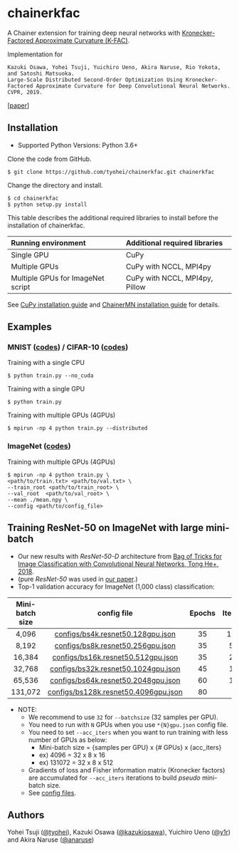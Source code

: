 # chainerkfac

A Chainer extension for training deep neural networks with [Kronecker-Factored Approximate Curvature (K-FAC)](https://arxiv.org/abs/1503.05671).

Implementation for 
```
Kazuki Osawa, Yohei Tsuji, Yuichiro Ueno, Akira Naruse, Rio Yokota, and Satoshi Matsuoka. 
Large-Scale Distributed Second-Order Optimization Using Kronecker-Factored Approximate Curvature for Deep Convolutional Neural Networks. 
CVPR, 2019.
```
[[paper](http://openaccess.thecvf.com/content_CVPR_2019/papers/Osawa_Large-Scale_Distributed_Second-Order_Optimization_Using_Kronecker-Factored_Approximate_Curvature_for_Deep_CVPR_2019_paper.pdf)]

## Installation
- Supported Python Versions: Python 3.6+

Clone the code from GitHub.
```
$ git clone https://github.com/tyohei/chainerkfac.git chainerkfac
```
Change the directory and install.
```
$ cd chainerkfac
$ python setup.py install
```

This table describes the additional required libraries to install before the installation of chainerkfac.

| Running environment | Additional required libraries |
|:--------------------|:------------------------------|
| Single GPU          | CuPy                          |
| Multiple GPUs       | CuPy with NCCL, MPI4py        |
| Multiple GPUs for ImageNet script | CuPy with NCCL, MPI4py, Pillow |

See [CuPy installation guide](https://docs-cupy.chainer.org/en/stable/install.html) and [ChainerMN installation guide](https://docs.chainer.org/en/stable/chainermn/installation/guide.html#chainermn-installation) for details.

## Examples

### MNIST ([codes](https://github.com/tyohei/chainerkfac/tree/master/examples/mnist)) / CIFAR-10 ([codes](https://github.com/tyohei/chainerkfac/tree/master/examples/cifar10))
Training with a single CPU
```
$ python train.py --no_cuda
```
Training with a single GPU
```
$ python train.py
```
Training with multiple GPUs (4GPUs)
```
$ mpirun -np 4 python train.py --distributed
```
### ImageNet ([codes](https://github.com/tyohei/chainerkfac/blob/master/examples/imagenet))

Training with multiple GPUs (4GPUs)
```
$ mpirun -np 4 python train.py \
<path/to/train.txt> <path/to/val.txt> \
--train_root <path/to/train_root> \
--val_root  <path/to/val_root> \
--mean ./mean.npy \
--config <path/to/config_file>
```
## Training ResNet-50 on ImageNet with large mini-batch
- Our new results with *ResNet-50-D* architecture from [Bag of Tricks for Image Classification with Convolutional Neural Networks, Tong He+, 2018](https://arxiv.org/abs/1812.01187).
- (pure *ResNet-50* was used in [our paper](https://arxiv.org/abs/1811.12019).)
- Top-1 validation accuracy for ImageNet (1,000 class) classification:

| Mini-batch size | config file | Epochs | Iterations | Top-1 Accuracy |
|:-:|:-:|:-:|:-:|:-:|
|4,096|[configs/bs4k.resnet50.128gpu.json](https://github.com/tyohei/chainerkfac/blob/master/examples/imagenet/configs/bs4k.resnet50.128gpu.json) | 35 | 10,948 | 75.9 % |
|8,192|[configs/bs8k.resnet50.256gpu.json](https://github.com/tyohei/chainerkfac/blob/master/examples/imagenet/configs/bs8k.resnet50.256gpu.json) | 35 | 5,478 | 76.4 % |
|16,384|[configs/bs16k.resnet50.512gpu.json](https://github.com/tyohei/chainerkfac/blob/master/examples/imagenet/configs/bs16k.resnet50.512gpu.json) | 35 | 2,737 | 76.6 % |
|32,768|[configs/bs32k.resnet50.1024gpu.json](https://github.com/tyohei/chainerkfac/blob/master/examples/imagenet/configs/bs32k.resnet50.1024gpu.json) | 45 | 1,760 | 76.9 % |
|65,536|[configs/bs64k.resnet50.2048gpu.json](https://github.com/tyohei/chainerkfac/blob/master/examples/imagenet/configs/bs64k.resnet50.2048gpu.json) | 60 | 1,173 | 76.3 % |
|131,072|[configs/bs128k.resnet50.4096gpu.json](https://github.com/tyohei/chainerkfac/blob/master/examples/imagenet/configs/bs128k.resnet50.4096gpu.json) | 80 | 782 | 75.0 % |

- NOTE:
  - We recommend to use `32` for `--batchsize` (32 samples per GPU). 
  - You need to run with `N` GPUs when you use `*{N}gpu.json` config file. 
  - You need to set `--acc_iters` when you want to run training with less number of GPUs as below:
    - Mini-batch size = {samples per GPU} x {# GPUs} x {acc_iters}
    - ex) 4096 = 32 x 8 x 16
    - ex) 131072 = 32 x 8 x 512 
  - Gradients of loss and Fisher information matrix (Kronecker factors) are accumulated for `--acc_iters` iterations to build *pseudo* mini-batch size.
  - See [config files](https://github.com/tyohei/chainerkfac/tree/master/examples/imagenet/configs).


## Authors
Yohei Tsuji ([@tyohei](https://github.com/tyohei)), Kazuki Osawa ([@kazukiosawa](https://github.com/kazukiosawa)), Yuichiro Ueno ([@y1r](https://github.com/y1r)) and Akira Naruse ([@anaruse](https://github.com/anaruse))
